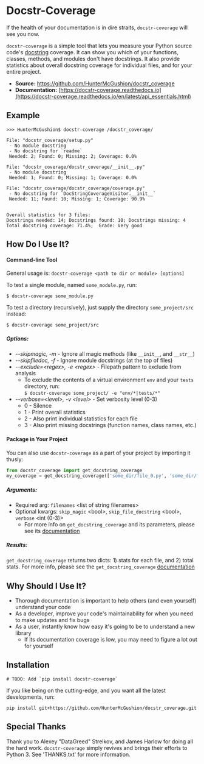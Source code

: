 Docstr-Coverage
===============

If the health of your documentation is in dire straits, `docstr-coverage` will see you now.

`docstr-coverage` is a simple tool that lets you measure your Python source code's
[docstring](http://www.python.org/dev/peps/pep-0257/#what-is-a-docstring) coverage. It can show you which of your functions,
classes, methods, and modules don't have docstrings. It also provide statistics about overall docstring coverage for individual
files, and for your entire project.

* **Source:** https://github.com/HunterMcGushion/docstr_coverage
* **Documentation:** [https://docstr-coverage.readthedocs.io](https://docstr-coverage.readthedocs.io/en/latest/api_essentials.html)

Example
-------
```
>>> HunterMcGushion$ docstr-coverage /docstr_coverage/

File: "docstr_coverage/setup.py"
 - No module docstring
 - No docstring for `readme`
 Needed: 2; Found: 0; Missing: 2; Coverage: 0.0%

File: "docstr_coverage/docstr_coverage/__init__.py"
 - No module docstring
 Needed: 1; Found: 0; Missing: 1; Coverage: 0.0%

File: "docstr_coverage/docstr_coverage/coverage.py"
 - No docstring for `DocStringCoverageVisitor.__init__`
 Needed: 11; Found: 10; Missing: 1; Coverage: 90.9%


Overall statistics for 3 files:
Docstrings needed: 14; Docstrings found: 10; Docstrings missing: 4
Total docstring coverage: 71.4%;  Grade: Very good
```

How Do I Use It?
----------------

#### Command-line Tool
General usage is: `docstr-coverage <path to dir or module> [options]`

To test a single module, named `some_module.py`, run:
```
$ docstr-coverage some_module.py
```
To test a directory (recursively), just supply the directory `some_project/src` instead:
```
$ docstr-coverage some_project/src
```
##### Options:
* *--skipmagic, -m* - Ignore all magic methods (like `__init__`, and `__str__`)
* *--skipfiledoc, -f* - Ignore module docstrings (at the top of files)
* *--exclude=\<regex\>, -e \<regex\>* - Filepath pattern to exclude from analysis
	* To exclude the contents of a virtual environment `env` and your `tests` directory, run:
	<br>```$ docstr-coverage some_project/ -e "env/*|tests/*"```
* *--verbose=\<level\>, -v \<level\>* - Set verbosity level (0-3)
	* 0 - Silence
	* 1 - Print overall statistics
	* 2 - Also print individual statistics for each file
	* 3 - Also print missing docstrings (function names, class names, etc.)

#### Package in Your Project
You can also use `docstr-coverage` as a part of your project by importing it thusly:
```python
from docstr_coverage import get_docstring_coverage
my_coverage = get_docstring_coverage(['some_dir/file_0.py', 'some_dir/file_1.py'])
```
##### Arguments:
* Required arg: `filenames` \<list of string filenames\>
* Optional kwargs: `skip_magic` \<bool\>, `skip_file_docstring` \<bool\>, `verbose` \<int (0-3)\>
	* For more info on `get_docstring_coverage` and its parameters, please see its [documentation](https://docstr-coverage.readthedocs.io/en/latest/api_essentials.html#get-docstring-coverage)

##### Results:
```get_docstring_coverage``` returns two dicts: 1) stats for each file, and 2) total stats.
For more info, please see the `get_docstring_coverage` [documentation](https://docstr-coverage.readthedocs.io/en/latest/api_essentials.html#get-docstring-coverage)

Why Should I Use It?
--------------------
* Thorough documentation is important to help others (and even yourself) understand your code
* As a developer, improve your code's maintainability for when you need to make updates and fix bugs
* As a user, instantly know how easy it's going to be to understand a new library
	* If its documentation coverage is low, you may need to figure a lot out for yourself

Installation
------------
```
# TODO: Add `pip install docstr-coverage`
```
If you like being on the cutting-edge, and you want all the latest developments, run:
```
pip install git+https://github.com/HunterMcGushion/docstr_coverage.git
```

Special Thanks
--------------
Thank you to Alexey "DataGreed" Strelkov, and James Harlow for doing all the hard work.
`docstr-coverage` simply revives and brings their efforts to Python 3. See 'THANKS.txt' for more information.
